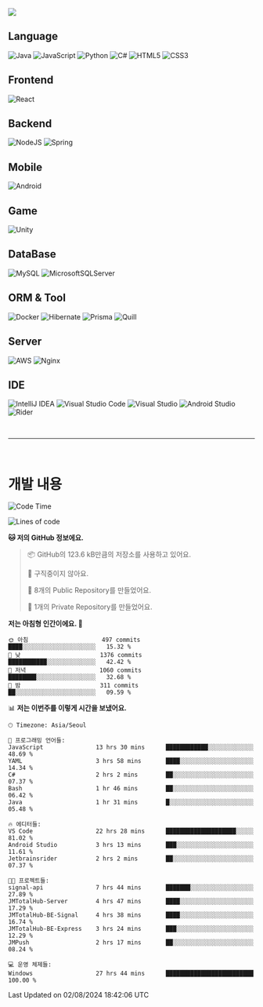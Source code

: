 <img src="https://capsule-render.vercel.app/api?type=waving&color=364765&height=300&section=header&text=Welcome&fontSize=90" />

## Language
![Java](https://img.shields.io/badge/java-%23ED8B00.svg?style=for-the-badge&logo=openjdk&logoColor=white)
![JavaScript](https://img.shields.io/badge/javascript-%23323330.svg?style=for-the-badge&logo=javascript&logoColor=%23F7DF1E)
![Python](https://img.shields.io/badge/python-3670A0?style=for-the-badge&logo=python&logoColor=ffdd54)
![C#](https://img.shields.io/badge/c%23-%23239120.svg?style=for-the-badge&logo=csharp&logoColor=white)
![HTML5](https://img.shields.io/badge/html5-%23E34F26.svg?style=for-the-badge&logo=html5&logoColor=white)
![CSS3](https://img.shields.io/badge/css3-%231572B6.svg?style=for-the-badge&logo=css3&logoColor=white)

## Frontend
![React](https://img.shields.io/badge/react-%2320232a.svg?style=for-the-badge&logo=react&logoColor=%2361DAFB)

## Backend
![NodeJS](https://img.shields.io/badge/node.js-6DA55F?style=for-the-badge&logo=node.js&logoColor=white)
![Spring](https://img.shields.io/badge/spring-%236DB33F.svg?style=for-the-badge&logo=spring&logoColor=white)

## Mobile
![Android](https://img.shields.io/badge/Android-3DDC84?style=for-the-badge&logo=android&logoColor=white)

## Game
![Unity](https://img.shields.io/badge/unity-%23000000.svg?style=for-the-badge&logo=unity&logoColor=white)

## DataBase
![MySQL](https://img.shields.io/badge/mysql-4479A1.svg?style=for-the-badge&logo=mysql&logoColor=white)
![MicrosoftSQLServer](https://img.shields.io/badge/Microsoft%20SQL%20Server-CC2927?style=for-the-badge&logo=microsoft%20sql%20server&logoColor=white)

## ORM & Tool
![Docker](https://img.shields.io/badge/docker-%230db7ed.svg?style=for-the-badge&logo=docker&logoColor=white)
![Hibernate](https://img.shields.io/badge/Hibernate-59666C?style=for-the-badge&logo=Hibernate&logoColor=white)
![Prisma](https://img.shields.io/badge/Prisma-3982CE?style=for-the-badge&logo=Prisma&logoColor=white)
![Quill](https://img.shields.io/badge/Quill-52B0E7?style=for-the-badge&logo=apache&logoColor=white)

## Server
![AWS](https://img.shields.io/badge/AWS-%23FF9900.svg?style=for-the-badge&logo=amazon-aws&logoColor=white)
![Nginx](https://img.shields.io/badge/nginx-%23009639.svg?style=for-the-badge&logo=nginx&logoColor=white)

## IDE
![IntelliJ IDEA](https://img.shields.io/badge/IntelliJIDEA-000000.svg?style=for-the-badge&logo=intellij-idea&logoColor=white)
![Visual Studio Code](https://img.shields.io/badge/Visual%20Studio%20Code-0078d7.svg?style=for-the-badge&logo=visual-studio-code&logoColor=white)
![Visual Studio](https://img.shields.io/badge/Visual%20Studio-5C2D91.svg?style=for-the-badge&logo=visual-studio&logoColor=white)
![Android Studio](https://img.shields.io/badge/android%20studio-346ac1?style=for-the-badge&logo=android%20studio&logoColor=white)
![Rider](https://img.shields.io/badge/Rider-000000.svg?style=for-the-badge&logo=Rider&logoColor=white&color=black&labelColor=crimson)

<br>

---

<br>

# 개발 내용

<!--START_SECTION:waka-->
![Code Time](http://img.shields.io/badge/Code%20Time-661%20hrs%2013%20mins-blue)

![Lines of code](https://img.shields.io/badge/%EC%A0%80%EB%8A%94%20%EC%97%AC%ED%83%9C%EA%B9%8C%EC%A7%80%20-886.8%20thousand%20%EC%A4%84%EC%9D%98%20%EC%BD%94%EB%93%9C%EB%A5%BC%20%EC%9E%91%EC%84%B1%ED%96%88%EC%96%B4%EC%9A%94.-blue)

**🐱 저의 GitHub 정보에요.** 

> 📦 GitHub의 123.6 kB만큼의 저장소를 사용하고 있어요. 
 > 
> 🚫 구직중이지 않아요.
 > 
> 📜 8개의 Public Repository를 만들었어요. 
 > 
> 🔑 1개의 Private Repository를 만들었어요. 
 > 
**저는 아침형 인간이에요. 🐤** 

```text
🌞 아침                     497 commits         ████░░░░░░░░░░░░░░░░░░░░░   15.32 % 
🌆 낮　                     1376 commits        ███████████░░░░░░░░░░░░░░   42.42 % 
🌃 저녁                     1060 commits        ████████░░░░░░░░░░░░░░░░░   32.68 % 
🌙 밤　                     311 commits         ██░░░░░░░░░░░░░░░░░░░░░░░   09.59 % 
```


📊 **저는 이번주를 이렇게 시간을 보냈어요.** 

```text
🕑︎ Timezone: Asia/Seoul

💬 프로그래밍 언어들: 
JavaScript               13 hrs 30 mins      ████████████░░░░░░░░░░░░░   48.69 % 
YAML                     3 hrs 58 mins       ████░░░░░░░░░░░░░░░░░░░░░   14.34 % 
C#                       2 hrs 2 mins        ██░░░░░░░░░░░░░░░░░░░░░░░   07.37 % 
Bash                     1 hr 46 mins        ██░░░░░░░░░░░░░░░░░░░░░░░   06.42 % 
Java                     1 hr 31 mins        █░░░░░░░░░░░░░░░░░░░░░░░░   05.48 % 

🔥 에디터들: 
VS Code                  22 hrs 28 mins      ████████████████████░░░░░   81.02 % 
Android Studio           3 hrs 13 mins       ███░░░░░░░░░░░░░░░░░░░░░░   11.61 % 
Jetbrainsrider           2 hrs 2 mins        ██░░░░░░░░░░░░░░░░░░░░░░░   07.37 % 

🐱‍💻 프로젝트들: 
signal-api               7 hrs 44 mins       ███████░░░░░░░░░░░░░░░░░░   27.89 % 
JMTotalHub-Server        4 hrs 47 mins       ████░░░░░░░░░░░░░░░░░░░░░   17.29 % 
JMTotalHub-BE-Signal     4 hrs 38 mins       ████░░░░░░░░░░░░░░░░░░░░░   16.74 % 
JMTotalHub-BE-Express    3 hrs 24 mins       ███░░░░░░░░░░░░░░░░░░░░░░   12.29 % 
JMPush                   2 hrs 17 mins       ██░░░░░░░░░░░░░░░░░░░░░░░   08.24 % 

💻 운영 체제들: 
Windows                  27 hrs 44 mins      █████████████████████████   100.00 % 
```


 Last Updated on 02/08/2024 18:42:06 UTC
<!--END_SECTION:waka-->

